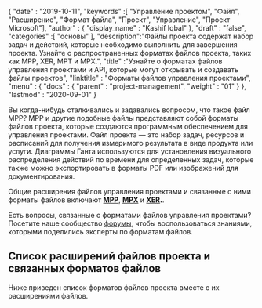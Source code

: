 {
  "date" : "2019-10-11",
  "keywords" :[ "Управление проектом", "Файл", "Расширение", "Формат файла", "Проект", "Управление", "Проект Microsoft"],
  "author" : {
    "display_name" : "Kashif Iqbal"
},
  "draft" : "false",
  "categories" :[ "основы" ],
  "description":"Файлы проекта содержат набор задач и действий, которые необходимо выполнить для завершения проекта. Узнайте о распространенных форматах файлов проекта, таких как MPP, XER, MPT и MPX.",
  "title" :"Узнайте о форматах файлов управления проектами и API, которые могут открывать и создавать файлы проектов",
  "linktitle" : "Форматы файлов управления проектами",
  "menu" : {
    "docs" : {
      "parent" : "project-management",
      "weight" : "01"
}
},
  "lastmod" : "2020-09-01"
}

Вы когда-нибудь сталкивались и задавались вопросом, что такое файл MPP? MPP и другие подобные файлы представляют собой форматы файлов проекта, которые создаются программным обеспечением для управления проектами. Файл проекта — это набор задач, ресурсов и расписаний для получения измеримого результата в виде продукта или услуги. Диаграммы Ганта используются для установления визуального распределения действий по времени для определенных задач, которые также можно экспортировать в форматы PDF или изображений для документирования.

Общие расширения файлов управления проектами и связанные с ними форматы файлов включают **[MPP](/ru/project-management/mpp/)**, **[MPX](/ru/project-management/mpx/)** и **[XER](/ru/project-management/xer/).**.

Есть вопросы, связанные с форматами файлов управления проектами? Посетите наше сообщество [форумы](https://forum.fileformat.com/c/project-management/15), чтобы воспользоваться знаниями, которыми поделились эксперты по форматам файлов.

## Список расширений файлов проекта и связанных форматов файлов

Ниже приведен список форматов файлов проекта вместе с их расширениями файлов.

